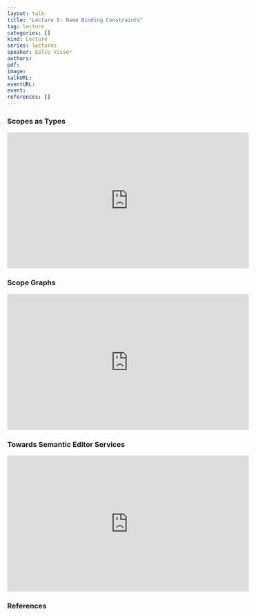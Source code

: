 ```yaml
---
layout: talk
title: "Lecture 5: Name Binding Constraints"
tag: lecture
categories: []
kind: Lecture
series: lectures
speaker: Eelco Visser
authors:
pdf:
image:
talkURL:
eventURL:
event:
references: []
---
```


### Scopes as Types

<iframe width="560" height="315" src="https://www.youtube.com/embed/4BPlVCYuKDo" frameborder="0" allow="accelerometer; autoplay; encrypted-media; gyroscope; picture-in-picture" allowfullscreen></iframe>

### Scope Graphs

<iframe width="560" height="315" src="https://www.youtube.com/embed/0Eg6RDUJGJQ" frameborder="0" allow="accelerometer; autoplay; encrypted-media; gyroscope; picture-in-picture" allowfullscreen></iframe>

### Towards Semantic Editor Services

<iframe width="560" height="315" src="https://www.youtube.com/embed/YfU8EheUCAk" frameborder="0" allow="accelerometer; autoplay; encrypted-media; gyroscope; picture-in-picture" allowfullscreen></iframe>

### References
